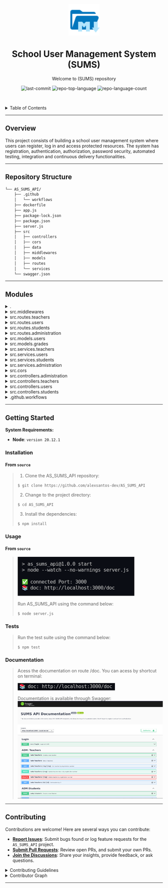 <p align="center">
  <img src="https://raw.githubusercontent.com/PKief/vscode-material-icon-theme/ec559a9f6bfd399b82bb44393651661b08aaf7ba/icons/folder-markdown-open.svg" width="100" alt="project-logo">
</p>
<p align="center">
    <h1 align="center">School User Management System (SUMS)</h1>
</p>
<p align="center">
    Welcome to (SUMS) repository
</p>
<p align="center">
	<img src="https://img.shields.io/github/last-commit/alexsantos-dev/AS_SUMS_API?style=default&logo=git&logoColor=white&color=0080ff" alt="last-commit">
	<img src="https://img.shields.io/github/languages/top/alexsantos-dev/AS_SUMS_API?style=default&color=0080ff" alt="repo-top-language">
	<img src="https://img.shields.io/github/languages/count/alexsantos-dev/AS_SUMS_API?style=default&color=0080ff" alt="repo-language-count">
<p>
<p align="center">
	<!-- default option, no dependency badges. -->
</p>

<br><!-- TABLE OF CONTENTS -->

<details>
  <summary>Table of Contents</summary><br>

- [ Overview](#-overview)
- [ Repository Structure](#-repository-structure)
- [ Modules](#-modules)
- [ Getting Started](#-getting-started)
  - [ Installation](#-installation)
  - [ Usage](#-usage)
  - [ Tests](#-tests)
- [ Contributing](#-contributing)
</details>
<hr>

## Overview

<p>This project consists of building a school user management system where users can register, log in and access protected resources. The system has registration, authentication, authorization, password security, automated testing, integration and continuous delivery functionalities. </p>

---

## Repository Structure

```sh
└── AS_SUMS_API/
    ├── .github
    │   └── workflows
    ├── dockerfile
    ├── app.js
    ├── package-lock.json
    ├── package.json
    ├── server.js
    ├── src
    │   ├── controllers
    │   ├── cors
    │   ├── data
    │   ├── middlewares
    │   ├── models
    │   ├── routes
    │   └── services
    └── swagger.json
```

---

## Modules

<details closed><summary>.</summary>

| File                                                                                             | Summary                                                                                                                        |
| ------------------------------------------------------------------------------------------------ | ------------------------------------------------------------------------------------------------------------------------------ |
| [swagger.json](https://github.com/alexsantos-dev/AS_SUMS_API/blob/master/swagger.json)           | <code>► Documentation settings </code>                                                                                         |
| [app.js](https://github.com/alexsantos-dev/AS_SUMS_API/blob/master/app.js)                       | <code>► Main script </code>                                                                                                    |
| [package.json](https://github.com/alexsantos-dev/AS_SUMS_API/blob/master/package.json)           | <code>► Project metadata and configurations, including dependencies and execution scripts. </code>                             |
| [package-lock.json](https://github.com/alexsantos-dev/AS_SUMS_API/blob/master/package-lock.json) | <code>► Accurate recording of exact versions of all project dependencies to ensure reproducibility of the environment. </code> |
| [dockerfile](https://github.com/alexsantos-dev/AS_SUMS_API/blob/master/dockerfile)               | <code>► Script to build Docker images with necessary configurations and commands. </code>                                      |
| [server.js](https://github.com/alexsantos-dev/AS_SUMS_API/blob/master/server.js)                 | <code>► Script responsible for starting the api server </code>                                                                 |

</details>

<details closed><summary>src.middlewares</summary>

| File                                                                                                                         | Summary                                                                               |
| ---------------------------------------------------------------------------------------------------------------------------- | ------------------------------------------------------------------------------------- |
| [Auth.middleware.test.js](https://github.com/alexsantos-dev/AS_SUMS_API/blob/master/src/middlewares/Auth.middleware.test.js) | <code>► Test module for AuthMiddleware </code>                                        |
| [Auth.middleware.js](https://github.com/alexsantos-dev/AS_SUMS_API/blob/master/src/middlewares/Auth.middleware.js)           | <code>► Module responsible for managing user authentication and authorization </code> |

</details>

<details closed><summary>src.routes.teachers</summary>

| File                                                                                                                                 | Summary                                   |
| ------------------------------------------------------------------------------------------------------------------------------------ | ----------------------------------------- |
| [Teachers.grades.routes.js](https://github.com/alexsantos-dev/AS_SUMS_API/blob/master/src/routes/teachers/Teachers.grades.routes.js) | <code>► Grade routes for Teachers </code> |

</details>

<details closed><summary>src.routes.users</summary>

| File                                                                                                        | Summary                               |
| ----------------------------------------------------------------------------------------------------------- | ------------------------------------- |
| [Login.route.js](https://github.com/alexsantos-dev/AS_SUMS_API/blob/master/src/routes/users/Login.route.js) | <code>► Login route for users </code> |

</details>

<details closed><summary>src.routes.students</summary>

| File                                                                                                                                 | Summary                                   |
| ------------------------------------------------------------------------------------------------------------------------------------ | ----------------------------------------- |
| [Students.grades.routes.js](https://github.com/alexsantos-dev/AS_SUMS_API/blob/master/src/routes/students/Students.grades.routes.js) | <code>► Grade routes for Students </code> |

</details>

<details closed><summary>src.routes.administration</summary>

| File                                                                                                                         | Summary                                            |
| ---------------------------------------------------------------------------------------------------------------------------- | -------------------------------------------------- |
| [Teachers.routes.js](https://github.com/alexsantos-dev/AS_SUMS_API/blob/master/src/routes/administration/Teachers.routes.js) | <code>► Teachers routes for Administration </code> |
| [Students.routes.js](https://github.com/alexsantos-dev/AS_SUMS_API/blob/master/src/routes/administration/Students.routes.js) | <code>► Students routes for Administration </code> |

</details>

<details closed><summary>src.models.users</summary>

| File                                                                                                                        | Summary                                  |
| --------------------------------------------------------------------------------------------------------------------------- | ---------------------------------------- |
| [Administrator.model.js](https://github.com/alexsantos-dev/AS_SUMS_API/blob/master/src/models/users/Administrator.model.js) | <code>► Administrator data model </code> |
| [Student.model.js](https://github.com/alexsantos-dev/AS_SUMS_API/blob/master/src/models/users/Student.model.js)             | <code>► Students data model </code>      |
| [Teacher.model.js](https://github.com/alexsantos-dev/AS_SUMS_API/blob/master/src/models/users/Teacher.model.js)             | <code>► Teacher data model </code>       |

</details>

<details closed><summary>src.models.grades</summary>

| File                                                                                                                   | Summary                               |
| ---------------------------------------------------------------------------------------------------------------------- | ------------------------------------- |
| [Discipline.model.js](https://github.com/alexsantos-dev/AS_SUMS_API/blob/master/src/models/grades/Discipline.model.js) | <code>► Discipline data model </code> |
| [Period.model.js](https://github.com/alexsantos-dev/AS_SUMS_API/blob/master/src/models/grades/Period.model.js)         | <code>► Period data model </code>     |
| [Grade.model.js](https://github.com/alexsantos-dev/AS_SUMS_API/blob/master/src/models/grades/Grade.model.js)           | <code>► Grade data model </code>      |

</details>

<details closed><summary>src.services.teachers</summary>

| File                                                                                                                                                 | Summary                                               |
| ---------------------------------------------------------------------------------------------------------------------------------------------------- | ----------------------------------------------------- |
| [Teachers.grades.services.js](https://github.com/alexsantos-dev/AS_SUMS_API/blob/master/src/services/teachers/Teachers.grades.services.js)           | <code>► Grades Services for Teachers </code>          |
| [Teachers.grades.services.test.js](https://github.com/alexsantos-dev/AS_SUMS_API/blob/master/src/services/teachers/Teachers.grades.services.test.js) | <code>► Test module for TeacherGradesServices </code> |

</details>

<details closed><summary>src.services.users</summary>

| File                                                                                                                                | Summary                                       |
| ----------------------------------------------------------------------------------------------------------------------------------- | --------------------------------------------- |
| [TokenGenerator.service.js](https://github.com/alexsantos-dev/AS_SUMS_API/blob/master/src/services/users/TokenGenerator.service.js) | <code>► Token Services for all users </code>  |
| [Finder.service.js](https://github.com/alexsantos-dev/AS_SUMS_API/blob/master/src/services/users/Finder.service.js)                 | <code>► Finder Services for all users </code> |
| [Finder.service.test.js](https://github.com/alexsantos-dev/AS_SUMS_API/blob/master/src/services/users/Finder.service.test.js)       | <code>► Test module FinderService </code>     |

</details>

<details closed><summary>src.services.students</summary>

| File                                                                                                                                                 | Summary                                                |
| ---------------------------------------------------------------------------------------------------------------------------------------------------- | ------------------------------------------------------ |
| [Students.grades.services.test.js](https://github.com/alexsantos-dev/AS_SUMS_API/blob/master/src/services/students/Students.grades.services.test.js) | <code>► Grades Services for Students </code>           |
| [Students.grades.services.js](https://github.com/alexsantos-dev/AS_SUMS_API/blob/master/src/services/students/Students.grades.services.js)           | <code>► Test module for StudentsGradesServices </code> |

</details>

<details closed><summary>src.services.admistration</summary>

| File                                                                                                                                       | Summary                                                  |
| ------------------------------------------------------------------------------------------------------------------------------------------ | -------------------------------------------------------- |
| [Students.services.test.js](https://github.com/alexsantos-dev/AS_SUMS_API/blob/master/src/services/admistration/Students.services.test.js) | <code>► Test module for StudentsServices </code>         |
| [Students.services.js](https://github.com/alexsantos-dev/AS_SUMS_API/blob/master/src/services/admistration/Students.services.js)           | <code>► CRUD Student Services for Administration </code> |
| [Teachers.services.js](https://github.com/alexsantos-dev/AS_SUMS_API/blob/master/src/services/admistration/Teachers.services.js)           | <code>► CRUD Teacher Services for Administration </code> |
| [Teachers.services.test.js](https://github.com/alexsantos-dev/AS_SUMS_API/blob/master/src/services/admistration/Teachers.services.test.js) | <code>► Test module for TeachersServices </code>         |

</details>

<details closed><summary>src.cors</summary>

| File                                                                                                | Summary                       |
| --------------------------------------------------------------------------------------------------- | ----------------------------- |
| [Cors.config.js](https://github.com/alexsantos-dev/AS_SUMS_API/blob/master/src/cors/Cors.config.js) | <code>► Cors settings </code> |

</details>

<details closed><summary>src.controllers.adimistration</summary>

| File                                                                                                                                                 | Summary                                                |
| ---------------------------------------------------------------------------------------------------------------------------------------------------- | ------------------------------------------------------ |
| [Students.controllers.test.js](https://github.com/alexsantos-dev/AS_SUMS_API/blob/master/src/controllers/adimistration/Students.controllers.test.js) | <code>► Test module for Students Controllers </code>   |
| [Students.controllers.js](https://github.com/alexsantos-dev/AS_SUMS_API/blob/master/src/controllers/adimistration/Students.controllers.js)           | <code>► Student controllers for administration </code> |
| [Teachers.controllers.js](https://github.com/alexsantos-dev/AS_SUMS_API/blob/master/src/controllers/adimistration/Teachers.controllers.js)           | <code>► Teacher controllers for administration </code> |
| [Teachers.controllers.test.js](https://github.com/alexsantos-dev/AS_SUMS_API/blob/master/src/controllers/adimistration/Teachers.controllers.test.js) | <code>► Test module for Teachers Controllers </code>   |

</details>

<details closed><summary>src.controllers.teachers</summary>

| File                                                                                                                                                          | Summary                                                       |
| ------------------------------------------------------------------------------------------------------------------------------------------------------------- | ------------------------------------------------------------- |
| [Teachers.grades.controllers.test.js](https://github.com/alexsantos-dev/AS_SUMS_API/blob/master/src/controllers/teachers/Teachers.grades.controllers.test.js) | <code>► Test module for TeacherGradesControllers </code>      |
| [Teachers.grades.controllers.js](https://github.com/alexsantos-dev/AS_SUMS_API/blob/master/src/controllers/teachers/Teachers.grades.controllers.js)           | <code>► Grades Teacher controllers for administration </code> |

</details>

<details closed><summary>src.controllers.users</summary>

| File                                                                                                                                 | Summary                                          |
| ------------------------------------------------------------------------------------------------------------------------------------ | ------------------------------------------------ |
| [Login.controller.test.js](https://github.com/alexsantos-dev/AS_SUMS_API/blob/master/src/controllers/users/Login.controller.test.js) | <code>► Test module for Login controller </code> |
| [Login.controller.js](https://github.com/alexsantos-dev/AS_SUMS_API/blob/master/src/controllers/users/Login.controller.js)           | <code>► Login controller </code>                 |
| </code>                                                                                                                              |

</details>

<details closed><summary>src.controllers.students</summary>

| File                                                                                                                                                          | Summary                                                       |
| ------------------------------------------------------------------------------------------------------------------------------------------------------------- | ------------------------------------------------------------- |
| [Students.grades.controllers.test.js](https://github.com/alexsantos-dev/AS_SUMS_API/blob/master/src/controllers/students/Students.grades.controllers.test.js) | <code>► Grades Student controllers for administration </code> |
| </code>                                                                                                                                                       |
| [Students.grades.controllers.js](https://github.com/alexsantos-dev/AS_SUMS_API/blob/master/src/controllers/students/Students.grades.controllers.js)           | <code>► Test module for StudentGradesControllers </code>      |

</details>

<details closed><summary>.github.workflows</summary>

| File                                                                                                       | Summary                            |
| ---------------------------------------------------------------------------------------------------------- | ---------------------------------- |
| [workflow.yaml](https://github.com/alexsantos-dev/AS_SUMS_API/blob/master/.github/workflows/workflow.yaml) | <code>► Workflow pipelines </code> |

</details>

---

## Getting Started

**System Requirements:**

- **Node**: `version 20.12.1`

### Installation

<h4>From <code>source</code></h4>

> 1. Clone the AS_SUMS_API repository:
>
> ```console
> $ git clone https://github.com/alexsantos-dev/AS_SUMS_API
> ```
>
> 2. Change to the project directory:
>
> ```console
> $ cd AS_SUMS_API
> ```
>
> 3. Install the dependencies:
>
> ```console
> $ npm install
> ```

### Usage

<h4>From <code>source</code></h4>

> <img src="https://github.com/alexsantos-dev/github-assets/blob/main/sums-api/start.png"/>
>
> Run AS_SUMS_API using the command below:
>
> ```console
> $ node server.js
> ```

### Tests

> Run the test suite using the command below:
>
> ```console
> $ npm test
> ```

### Documentation

> Acess the documentation on route /doc. You can acess by shortcut on terminal:
>
> <img src="https://github.com/alexsantos-dev/github-assets/blob/main/sums-api/doc_shortcut.png"/>
>
> Documentation is available through Swagger:
> <img src="https://github.com/alexsantos-dev/github-assets/blob/main/sums-api/documentation.png"/>

---

## Contributing

Contributions are welcome! Here are several ways you can contribute:

- **[Report Issues](https://github.com/alexsantos-dev/AS_SUMS_API/issues)**: Submit bugs found or log feature requests for the `AS_SUMS_API` project.
- **[Submit Pull Requests](https://github.com/alexsantos-dev/AS_SUMS_API/blob/main/CONTRIBUTING.md)**: Review open PRs, and submit your own PRs.
- **[Join the Discussions](https://github.com/alexsantos-dev/AS_SUMS_API/discussions)**: Share your insights, provide feedback, or ask questions.

<details closed>
<summary>Contributing Guidelines</summary>

1. **Fork the Repository**: Start by forking the project repository to your github account.
2. **Clone Locally**: Clone the forked repository to your local machine using a git client.
   ```sh
   git clone https://github.com/alexsantos-dev/AS_SUMS_API
   ```
3. **Create a New Branch**: Always work on a new branch, giving it a descriptive name.
   ```sh
   git checkout -b new-feature-x
   ```
4. **Make Your Changes**: Develop and test your changes locally.
5. **Commit Your Changes**: Commit with a clear message describing your updates.
   ```sh
   git commit -m 'Implemented new feature x.'
   ```
6. **Push to github**: Push the changes to your forked repository.
   ```sh
   git push origin new-feature-x
   ```
7. **Submit a Pull Request**: Create a PR against the original project repository. Clearly describe the changes and their motivations.
8. **Review**: Once your PR is reviewed and approved, it will be merged into the main branch. Congratulations on your contribution!
</details>

<details closed>
<summary>Contributor Graph</summary>
<br>
<p align="center">
   <a href="https://github.com{/alexsantos-dev/AS_SUMS_API/}graphs/contributors">
      <img src="https://contrib.rocks/image?repo=alexsantos-dev/AS_SUMS_API">
   </a>
</p>
</details>

---
